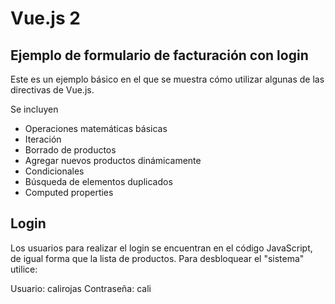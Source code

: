 # Vue.js 2
## Ejemplo de formulario de facturación con login

Este es un ejemplo básico en el que se muestra cómo utilizar algunas de
las directivas de Vue.js.

Se incluyen
- Operaciones matemáticas básicas
- Iteración
- Borrado de productos
- Agregar nuevos productos dinámicamente
- Condicionales
- Búsqueda de elementos duplicados
- Computed properties

## Login
Los usuarios para realizar el login se encuentran en el código JavaScript, de
igual forma que la lista de productos. Para desbloquear el "sistema" utilice:

Usuario: calirojas
Contraseña: cali
